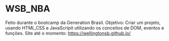 # WSB_NBA
Feito durante o bootcamp da Generation Brasil.  Objetivo: Criar um projeto, usando HTML,CSS e JavaScripit utilizando os conceitos de DOM, eventos e funções.  Site até o momento: https://wellingtonsb.github.io/
